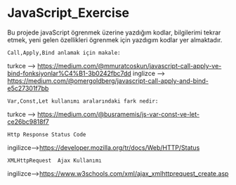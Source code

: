 # JavaScript_Exercise

Bu projede javaScript ögrenmek üzerine yazdığım kodlar, bilgilerimi tekrar etmek, yeni gelen özellikleri ögrenmek için yazdıgım kodlar yer almaktadır.

    Call,Apply,Bind anlamak için makale:
    
turkce --> https://medium.com/@mmuratcoskun/javascript-call-apply-ve-bind-fonksiyonlar%C4%B1-3b0242fbc7dd 
inglizce --> https://medium.com/@omergoldberg/javascript-call-apply-and-bind-e5c27301f7bb

    Var,Const,Let kullanımı aralarındaki fark nedir:

turkce --> https://medium.com/@busramemis/js-var-const-ve-let-ce26bc9818f7

    Http Response Status Code

ingilizce-->https://developer.mozilla.org/tr/docs/Web/HTTP/Status

    XMLHttpRequest  Ajax Kullanımı

ingilizce-->https://www.w3schools.com/xml/ajax_xmlhttprequest_create.asp